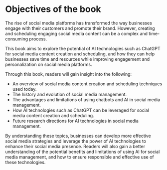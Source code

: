 Objectives of the book
====================================

The rise of social media platforms has transformed the way businesses engage with their customers and promote their brand. However, creating and scheduling engaging social media content can be a complex and time-consuming process.

This book aims to explore the potential of AI technologies such as ChatGPT for social media content creation and scheduling, and how they can help businesses save time and resources while improving engagement and personalization on social media platforms.

Through this book, readers will gain insight into the following:

* An overview of social media content creation and scheduling techniques used today.
* The history and evolution of social media management.
* The advantages and limitations of using chatbots and AI in social media management.
* How AI technologies such as ChatGPT can be leveraged for social media content creation and scheduling.
* Future research directions for AI technologies in social media management.

By understanding these topics, businesses can develop more effective social media strategies and leverage the power of AI technologies to enhance their social media presence. Readers will also gain a better understanding of the potential benefits and limitations of using AI for social media management, and how to ensure responsible and effective use of these technologies.


